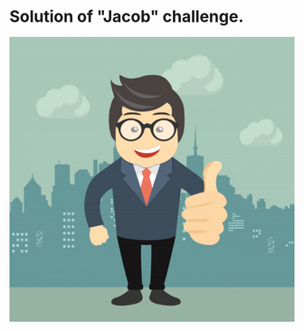 # Solution of "Jacob" challenge.


![Jacob](https://github.com/root-ji218at/tryhackme.com/blob/master/Jacob/pictures/profile_pic.jpeg)
